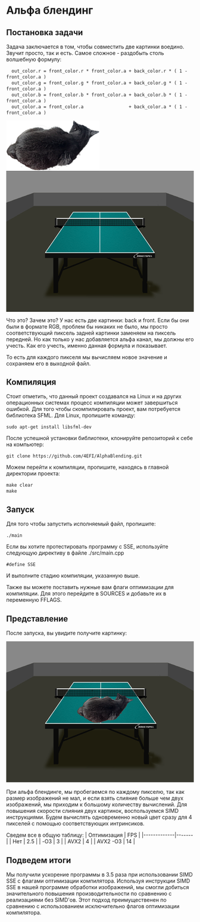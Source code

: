 # Альфа блендинг 

## Постановка задачи

Задача заключается в том, чтобы совместить две картинки воедино. Звучит просто, так и есть. Самое сложное - раздобыть столь волшебную формулу:
```
  out_color.r = front_color.r * front_color.a + back_color.r * ( 1 - front_color.a )
  out_color.g = front_color.g * front_color.a + back_color.g * ( 1 - front_color.a ) 
  out_color.b = front_color.b * front_color.a + back_color.b * ( 1 - front_color.a ) 
  out_color.a = front_color.a                 + back_color.a * ( 1 - front_color.a ) 
```

<img align="top" src=img/cat_resize.bmp width="250px"/>
<img align="middle" src=img/table_resize.bmp width="600px"/>

Что это? Зачем это? У нас есть две картинки: back и front. Если бы они были в формате RGB, проблем бы никаких не было, мы просто 
соответствующий пиксель задней картинки заменяем на пиксель передней. Но как только у нас добавляется альфа канал, мы должны его учесть. Как его учесть, 
именно данная формула и показывает. 

То есть для каждого пикселя мы вычисляем новое значение и сохраняем его в выходной файл.

## Компиляция

Стоит отметить, что данный проект создавался на Linux и на других операционных системах процесс компиляции может завершиться ошибкой. Для того чтобы скомпилировать проект, вам потребуется библиотека SFML. Для Linux, пропишите команду:
~~~
sudo apt-get install libsfml-dev
~~~

После успешной установки библиотеки, клонируйте репозиторий к себе на компьютер: 
~~~
git clone https://github.com/4EFI/AlphaBlending.git
~~~

Можем перейти к компиляции, пропишите, находясь в главной директории проекта:
~~~
make clear
make    
~~~

## Запуск

Для того чтобы запустить исполняемый файл, пропишите:
~~~
./main
~~~

Если вы хотите протестировать программу с SSE, используйте следующую директиву в файле ./src/main.cpp
~~~
#define SSE
~~~

И выполните стадию компиляции, указанную выше. 

Также вы можете поставить нужные вам флаги оптимизации для компиляции. Для этого перейдите в SOURCES и добавьте их в переменную FFLAGS. 

## Представление

После запуска, вы увидите получите картинку:

<img src=img/result.png width="650px"/>

При альфа блендинге, мы пробегаемся по каждому пикселю, так как размер изображений не мал, и если взять слияние больше чем двух изображений, мы приходим к большому количеству вычислений. Для повышения скорости слияния двух картинок, воспользуемся SIMD инструкциями. Будем вычислять одновременно новый цвет сразу для 4 пикселей с помощью соответствующих интринсиков. 

Сведем все в общую таблицу:
| Оптимизация | FPS   |
|-------------|-------|
|     Нет     |  2.5  |
|     -O3     |  3    |
|     AVX2    |  4    |
|   AVX2 -O3  |  14   |

## Подведем итоги 

Мы получили ускорение программы в 3.5 раза при использовании SIMD SSE с флагами оптимизации компилятора. Используя инструкции SIMD SSE в нашей программе обработки изображений, мы смогли добиться значительного повышения производительности по сравнению с реализациями без SIMD'ов. Этот подход преимущественен по сравнению с использованием исключительно флагов оптимизации компилятора.





